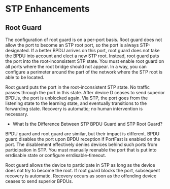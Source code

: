 # STP Enhancements

## Root Guard

The configuration of root guard is on a per-port basis. Root guard does not allow the port to become an STP root port, so the port is always STP-designated. If a better BPDU arrives on this port, root guard does not take the BPDU into account and elect a new STP root. Instead, root guard puts the port into the root-inconsistent STP state. You must enable root guard on all ports where the root bridge should not appear. In a way, you can configure a perimeter around the part of the network where the STP root is able to be located.

Root guard puts the port in the root-inconsistent STP state. No traffic passes through the port in this state. After device D ceases to send superior BPDUs, the port is unblocked again. Via STP, the port goes from the listening state to the learning state, and eventually transitions to the forwarding state. Recovery is automatic; no human intervention is necessary.

- What Is the Difference Between STP BPDU Guard and STP Root Guard?

BPDU guard and root guard are similar, but their impact is different. BPDU guard disables the port upon BPDU reception if PortFast is enabled on the port. The disablement effectively denies devices behind such ports from participation in STP. You must manually reenable the port that is put into errdisable state or configure errdisable-timeout.

Root guard allows the device to participate in STP as long as the device does not try to become the root. If root guard blocks the port, subsequent recovery is automatic. Recovery occurs as soon as the offending device ceases to send superior BPDUs.
